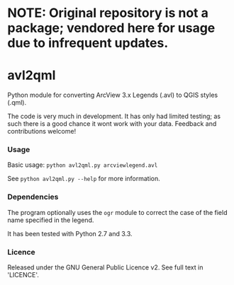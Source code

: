 
# NOTE: Original repository is not a package; vendored here for usage due to infrequent updates.


# avl2qml

Python module for converting ArcView 3.x Legends (.avl) to QGIS styles (.qml).

The code is very much in development. It has only had limited testing; as such there is a good chance it wont work with your data. Feedback and contributions welcome!

### Usage

Basic usage: ```python avl2qml.py arcviewlegend.avl```

See ```python avl2qml.py --help``` for more information.

### Dependencies

The program optionally uses the `ogr` module to correct the case of the field name specified in the legend.

It has been tested with Python 2.7 and 3.3.

### Licence

Released under the GNU General Public Licence v2. See full text in 'LICENCE'.
